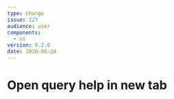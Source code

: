 ```yaml
---
type: change
issue: 127
audience: user
components:
  - ui
version: 0.2.0
date: 2020-06-24
---
```


# Open query help in new tab

